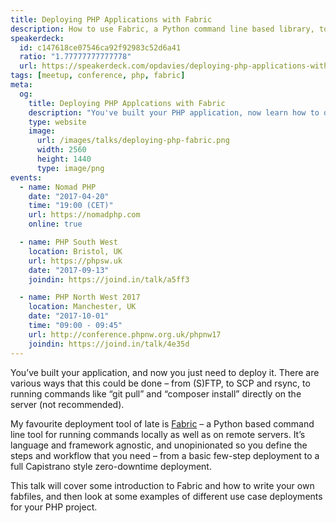 ```yaml
---
title: Deploying PHP Applications with Fabric
description: How to use Fabric, a Python command line based library, to deploy your PHP applications.
speakerdeck:
  id: c147618ce07546ca92f92983c52d6a41
  ratio: "1.77777777777778"
  url: https://speakerdeck.com/opdavies/deploying-php-applications-with-fabric
tags: [meetup, conference, php, fabric]
meta:
  og:
    title: Deploying PHP Applcations with Fabric
    description: "You've built your PHP application, now learn how to deploy it with Fabric."
    type: website
    image:
      url: /images/talks/deploying-php-fabric.png
      width: 2560
      height: 1440
      type: image/png
events:
  - name: Nomad PHP
    date: "2017-04-20"
    time: "19:00 (CET)"
    url: https://nomadphp.com
    online: true

  - name: PHP South West
    location: Bristol, UK
    url: https://phpsw.uk
    date: "2017-09-13"
    joindin: https://joind.in/talk/a5ff3

  - name: PHP North West 2017
    location: Manchester, UK
    date: "2017-10-01"
    time: "09:00 - 09:45"
    url: http://conference.phpnw.org.uk/phpnw17
    joindin: https://joind.in/talk/4e35d
---
```


You’ve built your application, and now you just need to deploy it. There are various ways that this could be done – from (S)FTP, to SCP and rsync, to running commands like “git pull” and “composer install” directly on the server (not recommended).

My favourite deployment tool of late is [Fabric][1] – a Python based command line tool for running commands locally as well as on remote servers. It’s language and framework agnostic, and unopinionated so you define the steps and workflow that you need – from a basic few-step deployment to a full Capistrano style zero-downtime deployment.

This talk will cover some introduction to Fabric and how to write your own fabfiles, and then look at some examples of different use case deployments for your PHP project.

[1]: http://www.fabfile.org
